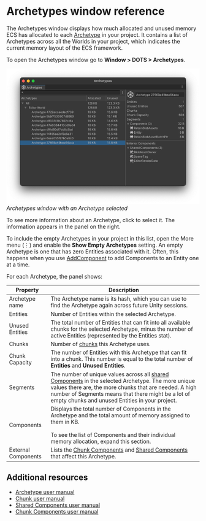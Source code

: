 # Archetypes window reference

The Archetypes window displays how much allocated and unused memory ECS has allocated to each [Archetype](ecs_core.md#archetypes) in your project. It contains a list of Archetypes across all the Worlds in your project, which indicates the current memory layout of the ECS framework.

To open the Archetypes window go to **Window &gt; DOTS &gt; Archetypes**.


![](images/editor-archetypes-window.png)<br/>_Archetypes window with an Archetype selected_

To see more information about an Archetype, click to select it. The information appears in the panel on the right. 

To include the empty Archetypes in your project in this list, open the More menu (⋮) and enable the **Show Empty Archetypes** setting. An empty Archetype is one that has zero Entities associated with it. Often, this happens when you use [AddComponent](xref:Unity.Entities.EntityManager.AddComponent) to add Components to an Entity one at a time.

For each Archetype, the panel shows: 

| **Property** | **Description** |
|---|---|
| Archetype name | The Archetype name is its hash, which you can use to find the Archetype again across future Unity sessions. |
| Entities | Number of Entities within the selected Archetype. |
| Unused Entities | The total number of Entities that can fit into all available chunks for the selected Archetype, minus the number of active Entities (represented by the Entities stat). |
| Chunks | Number of [chunks](ecs_core.md#memory-chunks) this Archetype uses. |
| Chunk Capacity | The number of Entities with this Archetype that can fit into a chunk. This number is equal to the total number of **Entities** and **Unused Entities**. |
| Segments | The number of unique values across all [shared Components](shared_component_data.md) in the selected Archetype. The more unique values there are, the more chunks that are needed. A high number of Segments means that there might be a lot of empty chunks and unused Entities in your project. |
| Components | Displays the total number of Components in the Archetype and the total amount of memory assigned to them in KB. <br/><br/>To see the list of Components and their individual memory allocation, expand this section. |
| External Components | Lists the [Chunk Components](ecs_chunk_component.md) and [Shared Components](shared_component_data.md) that affect this Archetype. |

## Additional resources

* [Archetype user manual](ecs_core.md#archetypes)
* [Chunk user manual](ecs_core.md#memory-chunks)
* [Shared Components user manual](shared_component_data.md)
* [Chunk Components user manual](ecs_chunk_component.md)
